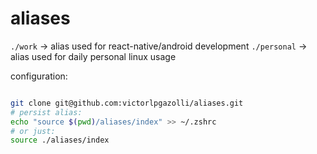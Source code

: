 # aliases


`./work` -> alias used for react-native/android development
`./personal` -> alias used for daily personal linux usage

configuration:
```bash

git clone git@github.com:victorlpgazolli/aliases.git 
# persist alias:
echo "source $(pwd)/aliases/index" >> ~/.zshrc 
# or just:
source ./aliases/index

```